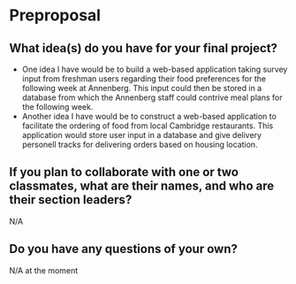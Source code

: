 # Preproposal

## What idea(s) do you have for your final project?

- One idea I have would be to build a web-based application taking survey input from freshman users regarding their food preferences for the following week
at Annenberg. This input could then be stored in a database from which the Annenberg staff could contrive meal plans for the following week.
- Another idea I have would be to construct a web-based application to facilitate the ordering of food from local Cambridge restaurants. This application would
store user input in a database and give delivery personell tracks for delivering orders based on housing location.


## If you plan to collaborate with one or two classmates, what are their names, and who are their section leaders?

N/A

## Do you have any questions of your own?

N/A at the moment